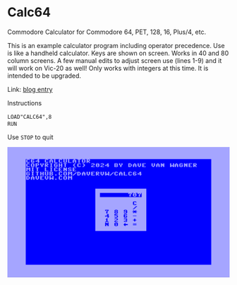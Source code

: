 # Calc64 #

Commodore Calculator for Commodore 64, PET, 128, 16, Plus/4, etc.

This is an example calculator program including operator precedence.  Use is like a handheld calculator.  Keys are shown on screen.  Works in 40 and 80 column screens.  A few manual edits to adjust screen use (lines 1-9) and it will work on Vic-20 as well!   Only works with integers at this time.  It is intended to be upgraded.

Link: [blog entry](https://techwithdave.davevw.com/2024/02/calculator-for-commodore-64-and-other.html)

Instructions

````
LOAD"CALC64",8
RUN
````

Use ``STOP`` to quit

![Calc64](calc64.png)
